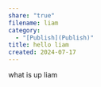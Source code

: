 ```yaml
---
share: "true"
filename: liam
category:
  - "[Publish](Publish)"
title: hello liam
created: 2024-07-17
---
```

what is up liam